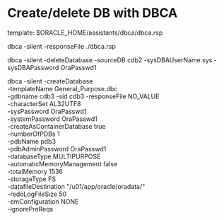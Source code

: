 
# Create/delete DB with DBCA

template:
$ORACLE_HOME/assistants/dbca/dbca.rsp


dbca -silent -responseFile ./dbca.rsp


dbca -silent -deleteDatabase -sourceDB cdb2 -sysDBAUserName sys -sysDBAPassword OraPasswd1


dbca -silent -createDatabase \
 -templateName General_Purpose.dbc \
 -gdbname cdb3 -sid cdb3 -responseFile NO_VALUE \
 -characterSet AL32UTF8 \
 -sysPassword OraPasswd1 \
 -systemPassword OraPasswd1 \
 -createAsContainerDatabase true \
 -numberOfPDBs 1 \
 -pdbName pdb3 \
 -pdbAdminPassword OraPasswd1 \
 -databaseType MULTIPURPOSE \
 -automaticMemoryManagement false \
 -totalMemory 1536 \
 -storageType FS \
 -datafileDestination "/u01/app/oracle/oradata/" \
 -redoLogFileSize 50 \
 -emConfiguration NONE \
 -ignorePreReqs